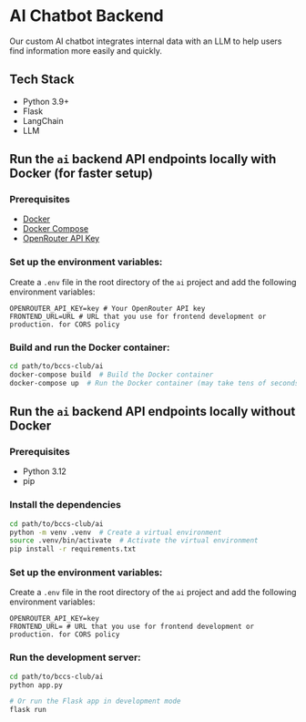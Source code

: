 # AI Chatbot Backend

Our custom AI chatbot integrates internal data with an LLM to help users find information more easily and quickly.

## Tech Stack

- Python 3.9+
- Flask
- LangChain
- LLM

## Run the `ai` backend API endpoints locally with Docker (for faster setup)

### Prerequisites

- [Docker](https://www.docker.com/get-started/)
- [Docker Compose](https://docs.docker.com/compose/install/)
- [OpenRouter API Key](https://openrouter.ai)

### Set up the environment variables:

Create a `.env` file in the root directory of the `ai` project and add the following environment variables:
```
OPENROUTER_API_KEY=key # Your OpenRouter API key
FRONTEND_URL=URL # URL that you use for frontend development or production. for CORS policy
```

### Build and run the Docker container:

```bash
cd path/to/bccs-club/ai
docker-compose build  # Build the Docker container
docker-compose up  # Run the Docker container (may take tens of seconds to start)
```

## Run the `ai` backend API endpoints locally without Docker

### Prerequisites

- Python 3.12
- pip

### Install the dependencies

```bash
cd path/to/bccs-club/ai
python -m venv .venv  # Create a virtual environment
source .venv/bin/activate  # Activate the virtual environment
pip install -r requirements.txt
```

### Set up the environment variables:
Create a `.env` file in the root directory of the `ai` project and add the following environment variables:
```
OPENROUTER_API_KEY=key
FRONTEND_URL= # URL that you use for frontend development or production. for CORS policy
```

### Run the development server:

```bash
cd path/to/bccs-club/ai
python app.py

# Or run the Flask app in development mode
flask run
```

